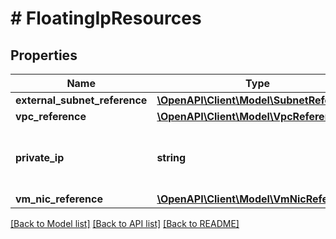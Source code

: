 # # FloatingIpResources

## Properties

Name | Type | Description | Notes
------------ | ------------- | ------------- | -------------
**external_subnet_reference** | [**\OpenAPI\Client\Model\SubnetReference**](SubnetReference.md) |  | [optional]
**vpc_reference** | [**\OpenAPI\Client\Model\VpcReference**](VpcReference.md) |  | [optional]
**private_ip** | **string** | Private IP with which the floating IP is associated. | [optional]
**vm_nic_reference** | [**\OpenAPI\Client\Model\VmNicReference**](VmNicReference.md) |  | [optional]

[[Back to Model list]](../../README.md#models) [[Back to API list]](../../README.md#endpoints) [[Back to README]](../../README.md)
